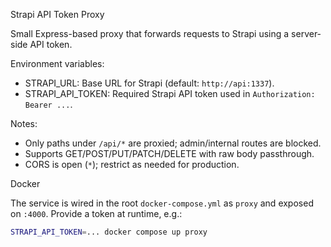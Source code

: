 Strapi API Token Proxy

Small Express-based proxy that forwards requests to Strapi using a server-side API token.

Environment variables:

- STRAPI_URL: Base URL for Strapi (default: `http://api:1337`).
- STRAPI_API_TOKEN: Required Strapi API token used in `Authorization: Bearer ...`.

Notes:

- Only paths under `/api/*` are proxied; admin/internal routes are blocked.
- Supports GET/POST/PUT/PATCH/DELETE with raw body passthrough.
- CORS is open (`*`); restrict as needed for production.

Docker

The service is wired in the root `docker-compose.yml` as `proxy` and exposed on `:4000`.
Provide a token at runtime, e.g.:

```bash
STRAPI_API_TOKEN=... docker compose up proxy
```

